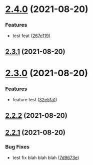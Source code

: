 # [2.4.0](https://github.com/BanJoeH/PANTRI/compare/2.3.1...2.4.0) (2021-08-20)


### Features

* test feat ([267e119](https://github.com/BanJoeH/PANTRI/commit/267e1196ae668cc411c864e31187d311c724cbef))



## [2.3.1](https://github.com/BanJoeH/PANTRI/compare/2.3.0...2.3.1) (2021-08-20)



# [2.3.0](https://github.com/BanJoeH/PANTRI/compare/2.2.2...2.3.0) (2021-08-20)


### Features

* feature test ([32e51a1](https://github.com/BanJoeH/PANTRI/commit/32e51a1c5cd428a41e1f5d28bc11d8a879247cd2))



## [2.2.2](https://github.com/BanJoeH/PANTRI/compare/2.2.1...2.2.2) (2021-08-20)



## [2.2.1](https://github.com/BanJoeH/PANTRI/compare/2.2.0...2.2.1) (2021-08-20)


### Bug Fixes

* test fix blah blah blah ([7d9673e](https://github.com/BanJoeH/PANTRI/commit/7d9673e5d2cfb2912e441f62a83e3edd0792d715))



